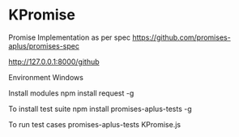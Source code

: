 # KPromise
Promise Implementation as per spec https://github.com/promises-aplus/promises-spec


http://127.0.0.1:8000/github

Environment
Windows

Install modules
npm install request -g

To install test suite
npm install promises-aplus-tests -g


To run test cases
promises-aplus-tests KPromise.js
